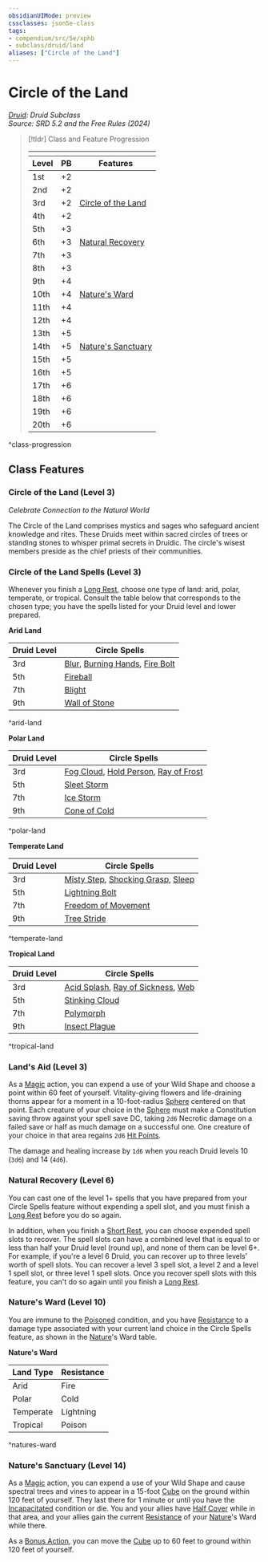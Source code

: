 ```yaml
---
obsidianUIMode: preview
cssclasses: json5e-class
tags:
- compendium/src/5e/xphb
- subclass/druid/land
aliases: ["Circle of the Land"]
---
```

# Circle of the Land
*[Druid](druid-xphb.md): Druid Subclass*  
*Source: SRD 5.2 and the Free Rules (2024)*  

> [!tldr] Class and Feature Progression
> 
> <table class="class-progression">
> <thead>
> <tr><th colspan='3'></th></tr>
> <tr class="class-progression"><th class"level">Level</th><th class"pb">PB</th><th class"feature">Features</th></tr>
> </thead><tbody>
> <tr class="class-progression"><td class"level">1st</td><td class"pb">+2</td><td class"feature"></td></tr>
> <tr class="class-progression"><td class"level">2nd</td><td class"pb">+2</td><td class"feature"></td></tr>
> <tr class="class-progression"><td class"level">3rd</td><td class"pb">+2</td><td class"feature"><a href='#Circle of the Land (Level 3)' class='internal-link'>Circle of the Land</a></td></tr>
> <tr class="class-progression"><td class"level">4th</td><td class"pb">+2</td><td class"feature"></td></tr>
> <tr class="class-progression"><td class"level">5th</td><td class"pb">+3</td><td class"feature"></td></tr>
> <tr class="class-progression"><td class"level">6th</td><td class"pb">+3</td><td class"feature"><a href='#Natural Recovery (Level 6)' class='internal-link'>Natural Recovery</a></td></tr>
> <tr class="class-progression"><td class"level">7th</td><td class"pb">+3</td><td class"feature"></td></tr>
> <tr class="class-progression"><td class"level">8th</td><td class"pb">+3</td><td class"feature"></td></tr>
> <tr class="class-progression"><td class"level">9th</td><td class"pb">+4</td><td class"feature"></td></tr>
> <tr class="class-progression"><td class"level">10th</td><td class"pb">+4</td><td class"feature"><a href='#Nature's Ward (Level 10)' class='internal-link'>Nature's Ward</a></td></tr>
> <tr class="class-progression"><td class"level">11th</td><td class"pb">+4</td><td class"feature"></td></tr>
> <tr class="class-progression"><td class"level">12th</td><td class"pb">+4</td><td class"feature"></td></tr>
> <tr class="class-progression"><td class"level">13th</td><td class"pb">+5</td><td class"feature"></td></tr>
> <tr class="class-progression"><td class"level">14th</td><td class"pb">+5</td><td class"feature"><a href='#Nature's Sanctuary (Level 14)' class='internal-link'>Nature's Sanctuary</a></td></tr>
> <tr class="class-progression"><td class"level">15th</td><td class"pb">+5</td><td class"feature"></td></tr>
> <tr class="class-progression"><td class"level">16th</td><td class"pb">+5</td><td class"feature"></td></tr>
> <tr class="class-progression"><td class"level">17th</td><td class"pb">+6</td><td class"feature"></td></tr>
> <tr class="class-progression"><td class"level">18th</td><td class"pb">+6</td><td class"feature"></td></tr>
> <tr class="class-progression"><td class"level">19th</td><td class"pb">+6</td><td class"feature"></td></tr>
> <tr class="class-progression"><td class"level">20th</td><td class"pb">+6</td><td class"feature"></td></tr>
> </tbody></table>

^class-progression


## Class Features

### Circle of the Land (Level 3)

*Celebrate Connection to the Natural World*

The Circle of the Land comprises mystics and sages who safeguard ancient knowledge and rites. These Druids meet within sacred circles of trees or standing stones to whisper primal secrets in Druidic. The circle's wisest members preside as the chief priests of their communities.

### Circle of the Land Spells (Level 3)

Whenever you finish a [Long Rest](long-rest-xphb.md), choose one type of land: arid, polar, temperate, or tropical. Consult the table below that corresponds to the chosen type; you have the spells listed for your Druid level and lower prepared.

**Arid Land**

| Druid Level | Circle Spells |
|-------------|---------------|
| 3rd | [Blur](blur-xphb.md), [Burning Hands](burning-hands-xphb.md), [Fire Bolt](fire-bolt-xphb.md) |
| 5th | [Fireball](fireball-xphb.md) |
| 7th | [Blight](blight-xphb.md) |
| 9th | [Wall of Stone](wall-of-stone-xphb.md) |
^arid-land

**Polar Land**

| Druid Level | Circle Spells |
|-------------|---------------|
| 3rd | [Fog Cloud](fog-cloud-xphb.md), [Hold Person](hold-person-xphb.md), [Ray of Frost](ray-of-frost-xphb.md) |
| 5th | [Sleet Storm](sleet-storm-xphb.md) |
| 7th | [Ice Storm](ice-storm-xphb.md) |
| 9th | [Cone of Cold](cone-of-cold-xphb.md) |
^polar-land

**Temperate Land**

| Druid Level | Circle Spells |
|-------------|---------------|
| 3rd | [Misty Step](misty-step-xphb.md), [Shocking Grasp](shocking-grasp-xphb.md), [Sleep](sleep-xphb.md) |
| 5th | [Lightning Bolt](lightning-bolt-xphb.md) |
| 7th | [Freedom of Movement](freedom-of-movement-xphb.md) |
| 9th | [Tree Stride](tree-stride-xphb.md) |
^temperate-land

**Tropical Land**

| Druid Level | Circle Spells |
|-------------|---------------|
| 3rd | [Acid Splash](acid-splash-xphb.md), [Ray of Sickness](ray-of-sickness-xphb.md), [Web](web-xphb.md) |
| 5th | [Stinking Cloud](stinking-cloud-xphb.md) |
| 7th | [Polymorph](polymorph-xphb.md) |
| 9th | [Insect Plague](insect-plague-xphb.md) |
^tropical-land

### Land's Aid (Level 3)

As a [Magic](actions.md#Magic) action, you can expend a use of your Wild Shape and choose a point within 60 feet of yourself. Vitality-giving flowers and life-draining thorns appear for a moment in a 10-foot-radius [Sphere](sphere-area-of-effect-xphb.md) centered on that point. Each creature of your choice in the [Sphere](sphere-area-of-effect-xphb.md) must make a Constitution saving throw against your spell save DC, taking `2d6` Necrotic damage on a failed save or half as much damage on a successful one. One creature of your choice in that area regains `2d6` [Hit Points](hit-points-xphb.md).

The damage and healing increase by `1d6` when you reach Druid levels 10 (`3d6`) and 14 (`4d6`).

### Natural Recovery (Level 6)

You can cast one of the level 1+ spells that you have prepared from your Circle Spells feature without expending a spell slot, and you must finish a [Long Rest](long-rest-xphb.md) before you do so again.

In addition, when you finish a [Short Rest](short-rest-xphb.md), you can choose expended spell slots to recover. The spell slots can have a combined level that is equal to or less than half your Druid level (round up), and none of them can be level 6+. For example, if you're a level 6 Druid, you can recover up to three levels' worth of spell slots. You can recover a level 3 spell slot, a level 2 and a level 1 spell slot, or three level 1 spell slots. Once you recover spell slots with this feature, you can't do so again until you finish a [Long Rest](long-rest-xphb.md).

### Nature's Ward (Level 10)

You are immune to the [Poisoned](conditions.md#Poisoned) condition, and you have [Resistance](Mechanics/z_Templates/dm/rules/variant-rules/resistance-xphb.md) to a damage type associated with your current land choice in the Circle Spells feature, as shown in the [Nature](skills.md#Nature)'s Ward table.

**Nature's Ward**

| Land Type | Resistance |
|-----------|------------|
| Arid | Fire |
| Polar | Cold |
| Temperate | Lightning |
| Tropical | Poison |
^natures-ward

### Nature's Sanctuary (Level 14)

As a [Magic](actions.md#Magic) action, you can expend a use of your Wild Shape and cause spectral trees and vines to appear in a 15-foot [Cube](cube-area-of-effect-xphb.md) on the ground within 120 feet of yourself. They last there for 1 minute or until you have the [Incapacitated](conditions.md#Incapacitated) condition or die. You and your allies have [Half Cover](Mechanics/z_Templates/dm/rules/variant-rules/cover-xphb.md) while in that area, and your allies gain the current [Resistance](Mechanics/z_Templates/dm/rules/variant-rules/resistance-xphb.md) of your [Nature](skills.md#Nature)'s Ward while there.

As a [Bonus Action](bonus-action-xphb.md), you can move the [Cube](cube-area-of-effect-xphb.md) up to 60 feet to ground within 120 feet of yourself.